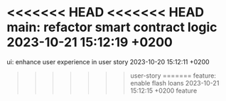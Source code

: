 <<<<<<< HEAD
<<<<<<< HEAD
main: refactor smart contract logic 2023-10-21 15:12:19 +0200
=======
ui: enhance user experience in user story 2023-10-20 15:12:11 +0200
>>>>>>> user-story
=======
feature: enable flash loans 2023-10-21 15:12:15 +0200
>>>>>>> feature
